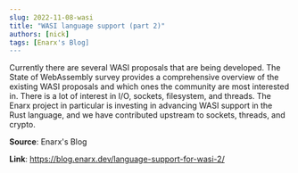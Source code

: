 ```yaml
---
slug: 2022-11-08-wasi
title: "WASI language support (part 2)"
authors: [nick]
tags: [Enarx's Blog]
---
```

Currently there are several WASI proposals that are being developed. The State of WebAssembly survey provides a comprehensive overview of the existing WASI proposals and which ones the community are most interested in. There is a lot of interest in I/O, sockets, filesystem, and threads. The Enarx project in particular is investing in advancing WASI support in the Rust language, and we have contributed upstream to sockets, threads, and crypto.

**Source**: Enarx's Blog

**Link**: https://blog.enarx.dev/language-support-for-wasi-2/